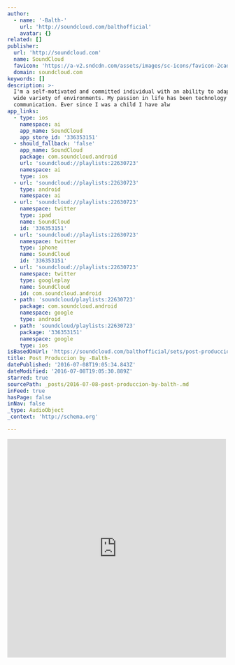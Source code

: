 ```yaml
---
author:
  - name: '-Balth-'
    url: 'http://soundcloud.com/balthofficial'
    avatar: {}
related: []
publisher:
  url: 'http://soundcloud.com'
  name: SoundCloud
  favicon: 'https://a-v2.sndcdn.com/assets/images/sc-icons/favicon-2cadd14b.ico'
  domain: soundcloud.com
keywords: []
description: >-
  I'm a self-motivated and committed individual with an ability to adapt to a
  wide variety of environments. My passion in life has been technology and
  communication. Ever since I was a child I have alw
app_links:
  - type: ios
    namespace: ai
    app_name: SoundCloud
    app_store_id: '336353151'
  - should_fallback: 'false'
    app_name: SoundCloud
    package: com.soundcloud.android
    url: 'soundcloud://playlists:22630723'
    namespace: ai
    type: ios
  - url: 'soundcloud://playlists:22630723'
    type: android
    namespace: ai
  - url: 'soundcloud://playlists:22630723'
    namespace: twitter
    type: ipad
    name: SoundCloud
    id: '336353151'
  - url: 'soundcloud://playlists:22630723'
    namespace: twitter
    type: iphone
    name: SoundCloud
    id: '336353151'
  - url: 'soundcloud://playlists:22630723'
    namespace: twitter
    type: googleplay
    name: SoundCloud
    id: com.soundcloud.android
  - path: 'soundcloud/playlists:22630723'
    package: com.soundcloud.android
    namespace: google
    type: android
  - path: 'soundcloud/playlists:22630723'
    package: '336353151'
    namespace: google
    type: ios
isBasedOnUrl: 'https://soundcloud.com/balthofficial/sets/post-produccion'
title: Post Produccion by -Balth-
datePublished: '2016-07-08T19:05:34.843Z'
dateModified: '2016-07-08T19:05:30.889Z'
starred: true
sourcePath: _posts/2016-07-08-post-produccion-by-balth-.md
inFeed: true
hasPage: false
inNav: false
_type: AudioObject
_context: 'http://schema.org'

---
```

<iframe src="https://cdn.embedly.com/widgets/media.html?src=https%3A%2F%2Fw.soundcloud.com%2Fplayer%2F%3Fvisual%3Dtrue%26url%3Dhttp%253A%252F%252Fapi.soundcloud.com%252Fplaylists%252F22630723%26show_artwork%3Dtrue&amp;url=https%3A%2F%2Fsoundcloud.com%2Fbalthofficial%2Fsets%2Fpost-produccion&amp;image=http%3A%2F%2Fi1.sndcdn.com%2Fartworks-000111370225-69yny9-t500x500.jpg&amp;key=b7d04c9b404c499eba89ee7072e1c4f7&amp;type=text%2Fhtml&amp;schema=soundcloud" width="500" height="500" scrolling="no" frameborder="0" allowfullscreen="" style=""></iframe>